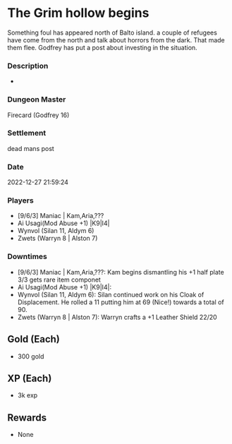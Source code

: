 # The Grim hollow begins
Something foul has appeared north of Balto island. a couple of refugees have come from the north and talk about horrors from the dark. That made them flee. Godfrey has put a post about investing in the situation.
### Description
-
### Dungeon Master
Firecard (Godfrey 16)
### Settlement
dead mans post
### Date
2022-12-27 21:59:24
### Players
* [9/6/3] Maniac | Kam,Aria,???
* Ai Usagi(Mod Abuse +1) |K9|I4|
* Wynvol (Silan 11, Aldym 6)
* Zwets (Warryn 8 | Alston 7)
### Downtimes
* [9/6/3] Maniac | Kam,Aria,???: Kam begins dismantling his +1 half plate 3/3 gets rare item componet
* Ai Usagi(Mod Abuse +1) |K9|I4|: 
* Wynvol (Silan 11, Aldym 6): Silan continued work on his Cloak of Displacement. He rolled a 11 putting him at 69 (Nice!) towards a total of 90.
* Zwets (Warryn 8 | Alston 7): Warryn crafts a +1 Leather Shield 22/20
## Gold (Each)
* 300 gold
## XP (Each)
* 3k exp
## Rewards
* None